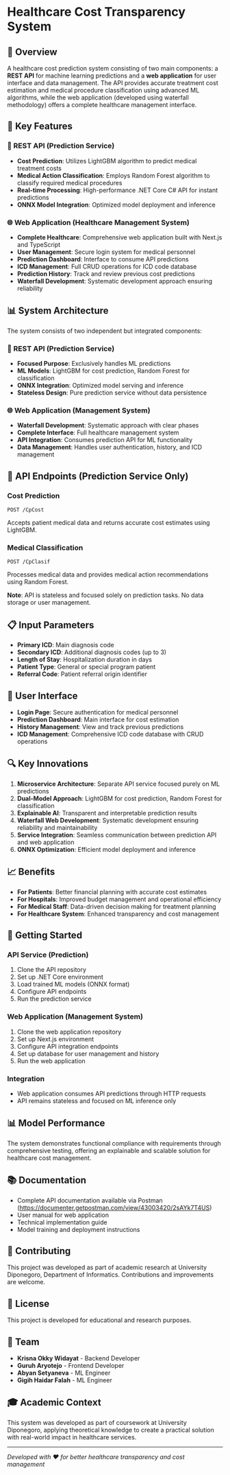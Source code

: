 # Healthcare Cost Transparency System

## 🏥 Overview
A healthcare cost prediction system consisting of two main components: a **REST API** for machine learning predictions and a **web application** for user interface and data management. The API provides accurate treatment cost estimation and medical procedure classification using advanced ML algorithms, while the web application (developed using waterfall methodology) offers a complete healthcare management interface.

## 🎯 Key Features

### 🤖 REST API (Prediction Service)
- **Cost Prediction**: Utilizes LightGBM algorithm to predict medical treatment costs
- **Medical Action Classification**: Employs Random Forest algorithm to classify required medical procedures
- **Real-time Processing**: High-performance .NET Core C# API for instant predictions
- **ONNX Model Integration**: Optimized model deployment and inference

### 🌐 Web Application (Healthcare Management System)
- **Complete Healthcare**: Comprehensive web application built with Next.js and TypeScript
- **User Management**: Secure login system for medical personnel
- **Prediction Dashboard**: Interface to consume API predictions
- **ICD Management**: Full CRUD operations for ICD code database
- **Prediction History**: Track and review previous cost predictions
- **Waterfall Development**: Systematic development approach ensuring reliability

## 📊 System Architecture
The system consists of two independent but integrated components:

### 🔧 REST API (Prediction Service)
- **Focused Purpose**: Exclusively handles ML predictions
- **ML Models**: LightGBM for cost prediction, Random Forest for classification
- **ONNX Integration**: Optimized model serving and inference
- **Stateless Design**: Pure prediction service without data persistence

### 🌐 Web Application (Management System)
- **Waterfall Development**: Systematic approach with clear phases
- **Complete Interface**: Full healthcare management system
- **API Integration**: Consumes prediction API for ML functionality
- **Data Management**: Handles user authentication, history, and ICD management

## 🔧 API Endpoints (Prediction Service Only)

### Cost Prediction
```
POST /CpCost
```
Accepts patient medical data and returns accurate cost estimates using LightGBM.

### Medical Classification  
```
POST /CpClasif
```
Processes medical data and provides medical action recommendations using Random Forest.

**Note**: API is stateless and focused solely on prediction tasks. No data storage or user management.

## 📋 Input Parameters
- **Primary ICD**: Main diagnosis code
- **Secondary ICD**: Additional diagnosis codes (up to 3)
- **Length of Stay**: Hospitalization duration in days
- **Patient Type**: General or special program patient
- **Referral Code**: Patient referral origin identifier

## 🎨 User Interface
- **Login Page**: Secure authentication for medical personnel
- **Prediction Dashboard**: Main interface for cost estimation
- **History Management**: View and track previous predictions
- **ICD Management**: Comprehensive ICD code database with CRUD operations

## 🔍 Key Innovations
1. **Microservice Architecture**: Separate API service focused purely on ML predictions
2. **Dual-Model Approach**: LightGBM for cost prediction, Random Forest for classification
3. **Explainable AI**: Transparent and interpretable prediction results
4. **Waterfall Web Development**: Systematic development ensuring reliability and maintainability
5. **Service Integration**: Seamless communication between prediction API and web application
6. **ONNX Optimization**: Efficient model deployment and inference

## 📈 Benefits
- **For Patients**: Better financial planning with accurate cost estimates
- **For Hospitals**: Improved budget management and operational efficiency
- **For Medical Staff**: Data-driven decision making for treatment planning
- **For Healthcare System**: Enhanced transparency and cost management

## 🚀 Getting Started

### API Service (Prediction)
1. Clone the API repository
2. Set up .NET Core environment
3. Load trained ML models (ONNX format)
4. Configure API endpoints
5. Run the prediction service

### Web Application (Management System)
1. Clone the web application repository
2. Set up Next.js environment
3. Configure API integration endpoints
4. Set up database for user management and history
5. Run the web application

### Integration
- Web application consumes API predictions through HTTP requests
- API remains stateless and focused on ML inference only

## 📊 Model Performance
The system demonstrates functional compliance with requirements through comprehensive testing, offering an explainable and scalable solution for healthcare cost management.

## 📚 Documentation
- Complete API documentation available via Postman (https://documenter.getpostman.com/view/43003420/2sAYk7T4US)
- User manual for web application
- Technical implementation guide
- Model training and deployment instructions

## 🤝 Contributing
This project was developed as part of academic research at University Diponegoro, Department of Informatics. Contributions and improvements are welcome.

## 📄 License
This project is developed for educational and research purposes.

## 👥 Team
- **Krisna Okky Widayat** - Backend Developer
- **Guruh Aryotejo** - Frontend Developer  
- **Abyan Setyaneva** - ML Engineer
- **Gigih Haidar Falah** - ML Engineer

## 🎓 Academic Context
This system was developed as part of coursework at University Diponegoro, applying theoretical knowledge to create a practical solution with real-world impact in healthcare services.

---

*Developed with ❤️ for better healthcare transparency and cost management*
